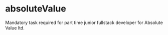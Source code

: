 # absoluteValue
Mandatory task required for part time junior fullstack developer for Absolute Value ltd.
